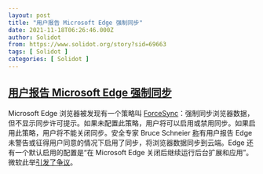 ```yaml
---
layout: post
title: "用户报告 Microsoft Edge 强制同步"
date: 2021-11-18T06:26:46.000Z
author: Solidot
from: https://www.solidot.org/story?sid=69663
tags: [ Solidot ]
categories: [ Solidot ]
---
```

<!--1637216806000-->
[用户报告 Microsoft Edge 强制同步](https://www.solidot.org/story?sid=69663)
------

<div>
Microsoft Edge 浏览器被发现有一个策略叫 <a href="https://docs.microsoft.com/zh-cn/deployedge/microsoft-edge-policies#forcesync">ForceSync</a>：强制同步浏览器数据，但不显示同步许可提示。如果未配置此策略，用户将可以启用或禁用同步。如果启用此策略，用户将不能关闭同步。安全专家 Bruce Schneier <a href="https://www.schneier.com/blog/archives/2021/11/is-microsoft-stealing-peoples-bookmarks.html">称</a>有用户报告 Edge 未警告或征得用户同意的情况下启用了同步，将浏览器数据同步到云端。Edge 还有一个默认启用的配置是“在 Microsoft Edge 关闭后继续运行后台扩展和应用”。微软此举<a href="https://it.slashdot.org/story/21/11/17/205245/is-microsoft-stealing-peoples-bookmarks">引发了争议</a>。
</div>
